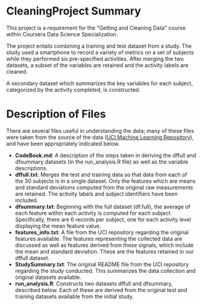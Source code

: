 # CleaningProject Summary
This project is a requirement for the "Getting and Cleaning Data" course within Coursera Data Science Specialization.

The project entails combining a training and test dataset from a study.  The study used a smartphone to record a variety of metrics on a set of subjects while they performed six pre-specified activities.  After merging the two datasets, a subset of the variables are retained and the activity labels are cleaned.  

A secondary dataset which summarizes the key variables for each subject, categorized by the activity completed, is constructed.


# Description of Files
There are several files useful in understanding the data; many of these files were taken from the source of the data ([UCI Machine Learning Repository](http://archive.ics.uci.edu/ml/datasets/Human+Activity+Recognition+Using+Smartphones)), and have been appropriately indicated below.

* __CodeBook.md__: A description of the steps taken in deriving the dffull and dfsummary datasets (in the run_analysis.R file) as well as the variable descriptions.
* __dffull.txt__: Merges the test and training data so that data from each of the 30 subjects is in a single dataset.  Only the features which are means and standard deviations computed from the original raw measurements are retained.  The activity labels and subject identifiers have been included.
* __dfsummary.txt__: Beginning with the full dataset (df.full), the average of each feature within each activity is computed for each subject.  Specifically, there are 6 records per subject, one for each activity level displaying the mean feature value.
* __features_info.txt__: A file from the UCI repository regarding the original features available.  The features representing the collected data are discussed as well as features derived from these signals, which include the mean and standard deviation.  These are the features retained in our dffull dataset.
* __StudySummary.txt__: The original README file from the UCI repository regarding the study conducted.  This summarizes the data collection and original datasets available.
* __run_analysis.R__: Constructs two datasets dffull and dfsummary, described below.  Each of these are derived from the original test and training datasets available from the initial study.